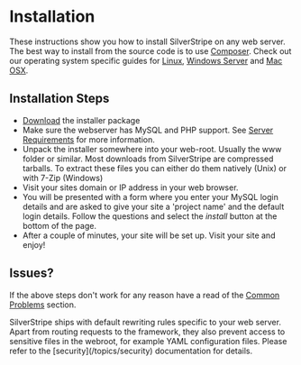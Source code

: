 # Installation

These instructions show you how to install SilverStripe on any web server. 
The best way to install from the source code is to use [Composer](composer).
Check out our operating system specific guides for [Linux](linux_unix),
[Windows Server](windows-pi) and [Mac OSX](mac-osx).

## Installation Steps

*  [Download](http://silverstripe.org/download) the installer package
*  Make sure the webserver has MySQL and PHP support.  See [Server Requirements](server-requirements) for more information. 
*  Unpack the installer somewhere into your web-root. Usually the www folder or similar. Most downloads from SilverStripe
are compressed tarballs. To extract these files you can either do them natively (Unix) or with 7-Zip (Windows)
*  Visit your sites domain or IP address in your web browser.
*  You will be presented with a form where you enter your MySQL login details and are asked to give your site a 'project
name' and the default login details. Follow the questions and select the *install* button at the bottom of the page.
*  After a couple of minutes, your site will be set up. Visit your site and enjoy!

## Issues?

If the above steps don't work for any reason have a read of the [Common Problems](common-problems) section.

<div class="notice" markdown="1">
SilverStripe ships with default rewriting rules specific to your web server. Apart from
routing requests to the framework, they also prevent access to sensitive files in the webroot,
for example YAML configuration files. Please refer to the [security](/topics/security) documentation for details.
</div>